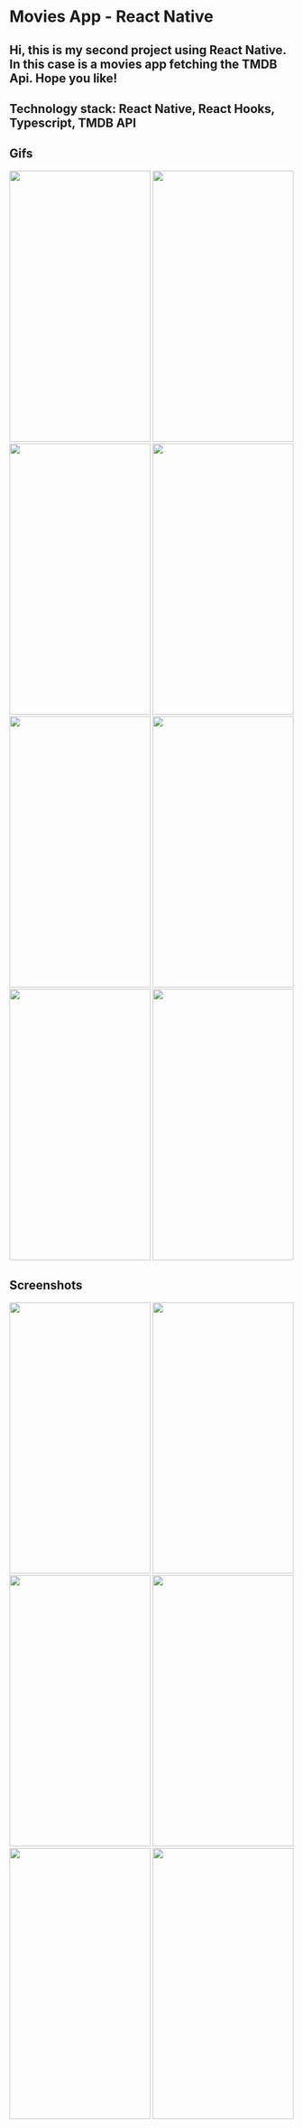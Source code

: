 # Movies App - React Native

## Hi, this is my second project using React Native. In this case is a movies app fetching the TMDB Api. Hope you like!

## Technology stack: React Native, React Hooks, Typescript, TMDB API

## Gifs

<div align="center">
  <img width="250" height="480" src="https://user-images.githubusercontent.com/66705822/119244919-8304c000-bb4b-11eb-9b6b-2956893a3028.gif">
  <img width="250" height="480" src="https://user-images.githubusercontent.com/66705822/119244922-89933780-bb4b-11eb-9c70-a0002cdf730a.gif">
  <img width="250" height="480" src="https://user-images.githubusercontent.com/66705822/119244915-784a2b00-bb4b-11eb-83ce-82f40b67050e.gif">
  <img width="250" height="480" src="https://user-images.githubusercontent.com/66705822/119244917-7da77580-bb4b-11eb-9bfa-c5c3de2e0625.gif">
  <img width="250" height="480" src="https://user-images.githubusercontent.com/66705822/119244909-6bc5d280-bb4b-11eb-9a31-c5d63dc9c9db.gif">
  <img width="250" height="480" src="https://user-images.githubusercontent.com/66705822/119244907-68324b80-bb4b-11eb-9da2-a4e06b7d8155.gif">
  <img width="250" height="480" src="https://user-images.githubusercontent.com/66705822/119244912-72544a00-bb4b-11eb-9f4d-d13bb3adb3b3.gif">
  <img width="250" height="480" src="https://user-images.githubusercontent.com/66705822/119401171-84e89380-bcb1-11eb-8311-bf3edd922f71.png">
</div>

## Screenshots

<div align="center">
  <img width="250" height="480" src="https://user-images.githubusercontent.com/66705822/119244782-543a1a00-bb4a-11eb-97ff-59383a17403c.png">
  <img width="250" height="480" src="https://user-images.githubusercontent.com/66705822/119244783-57350a80-bb4a-11eb-9c0e-eec3cd6bc7f2.png">
  <img width="250" height="480" src="https://user-images.githubusercontent.com/66705822/119244786-6025dc00-bb4a-11eb-8549-aa1fb42df9a3.png">
  <img width="250" height="480" src="https://user-images.githubusercontent.com/66705822/119244789-63b96300-bb4a-11eb-9001-bbaaece3828b.png">
  <img width="250" height="480" src="https://user-images.githubusercontent.com/66705822/119244791-66b45380-bb4a-11eb-92f6-5cd87e54378d.png">
  <img width="250" height="480" src="https://user-images.githubusercontent.com/66705822/119244792-6ae07100-bb4a-11eb-9ab9-785d2959d34d.png">
</div>
